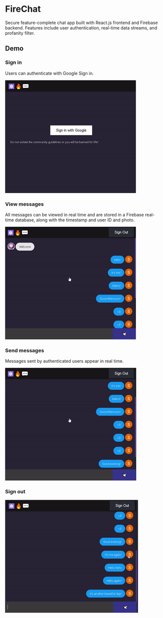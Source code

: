 # FireChat
Secure feature-complete chat app built with React.js frontend and Firebase backend. Features include user authentication, real-time data streams, and profanity filter.

## Demo
### Sign in
Users can authenticate with Google Sign in.

![Sign In](/gifs/SignIn.gif)

### View messages
All messages can be viewed in real time and are stored in a Firebase real-time database, along with the timestamp and user ID and photo.

![View Messages](/gifs/ViewMessages.gif)

### Send messages
Messages sent by authenticated users appear in real time.

![Send Messages](/gifs/SendMessages.gif)

### Sign out
![Sign Out](/gifs/SignOut.gif)
